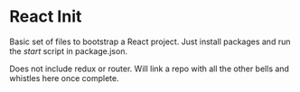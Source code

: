# React Init
Basic set of files to bootstrap a React project. Just install packages and run the *start* script in package.json.

Does not include redux or router. Will link a repo with all the other bells and whistles here once complete.
